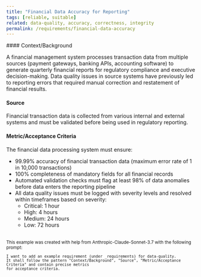 ```yaml
---
title: "Financial Data Accuracy for Reporting"
tags: [reliable, suitable]
related: data-quality, accuracy, correctness, integrity
permalink: /requirements/financial-data-accuracy
---
```


<div class="quality-requirement" markdown="1">
#### Context/Background

A financial management system processes transaction data from multiple sources (payment gateways, banking APIs, accounting software) to generate quarterly financial reports for regulatory compliance and executive decision-making. Data quality issues in source systems have previously led to reporting errors that required manual correction and restatement of financial results.

#### Source

Financial transaction data is collected from various internal and external systems and must be validated before being used in regulatory reporting.

#### Metric/Acceptance Criteria

The financial data processing system must ensure:

* 99.99% accuracy of financial transaction data (maximum error rate of 1 in 10,000 transactions)
* 100% completeness of mandatory fields for all financial records
* Automated validation checks must flag at least 98% of data anomalies before data enters the reporting pipeline
* All data quality issues must be logged with severity levels and resolved within timeframes based on severity:
  * Critical: 1 hour
  * High: 4 hours
  * Medium: 24 hours
  * Low: 72 hours

</div><br>

<div markdown="1" style="font-size: smaller;">
This example was created with help from Anthropic-Claude-Sonnet-3.7 with the following prompt:

```
I want to add an example requirement (under _requirements) for data-quality. 
It shall follow the pattern "Context/Background", "Source", "Metric/Acceptance Criteria" and contain precise metrics 
for acceptance criteria.
```

</div>